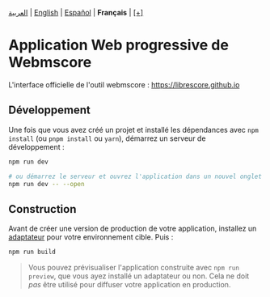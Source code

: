 <div dir="ltr" align="left">

[&#8206;العربية](docs/ar/اقرأني.md) | [&#8206;English](docs/en/README.md) | [&#8206;Español](docs/es/LÉAME.md) | &#8206;**Français** | &#8206;[[+]](https://librescore.ddns.net/projects/librescore/docs)

# Application Web progressive de Webmscore

L'interface officielle de l'outil webmscore : <https://librescore.github.io>

## Développement

Une fois que vous avez créé un projet et installé les dépendances avec `npm install` (ou `pnpm install` ou `yarn`), démarrez un serveur de développement :

```bash
npm run dev

# ou démarrez le serveur et ouvrez l'application dans un nouvel onglet du navigateur
npm run dev -- --open
```

## Construction

Avant de créer une version de production de votre application, installez un [adaptateur](https://kit.svelte.dev/docs#adapters) pour votre environnement cible. Puis :

```bash
npm run build
```

> Vous pouvez prévisualiser l'application construite avec `npm run preview`, que vous ayez installé un adaptateur ou non. Cela ne doit _pas_ être utilisé pour diffuser votre application en production.

</div>
